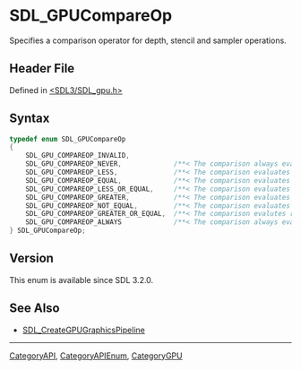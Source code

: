 # SDL_GPUCompareOp

Specifies a comparison operator for depth, stencil and sampler operations.

## Header File

Defined in [<SDL3/SDL_gpu.h>](https://github.com/libsdl-org/SDL/blob/main/include/SDL3/SDL_gpu.h)

## Syntax

```c
typedef enum SDL_GPUCompareOp
{
    SDL_GPU_COMPAREOP_INVALID,
    SDL_GPU_COMPAREOP_NEVER,             /**< The comparison always evaluates false. */
    SDL_GPU_COMPAREOP_LESS,              /**< The comparison evaluates reference < test. */
    SDL_GPU_COMPAREOP_EQUAL,             /**< The comparison evaluates reference == test. */
    SDL_GPU_COMPAREOP_LESS_OR_EQUAL,     /**< The comparison evaluates reference <= test. */
    SDL_GPU_COMPAREOP_GREATER,           /**< The comparison evaluates reference > test. */
    SDL_GPU_COMPAREOP_NOT_EQUAL,         /**< The comparison evaluates reference != test. */
    SDL_GPU_COMPAREOP_GREATER_OR_EQUAL,  /**< The comparison evalutes reference >= test. */
    SDL_GPU_COMPAREOP_ALWAYS             /**< The comparison always evaluates true. */
} SDL_GPUCompareOp;
```

## Version

This enum is available since SDL 3.2.0.

## See Also

- [SDL_CreateGPUGraphicsPipeline](SDL_CreateGPUGraphicsPipeline)






----
[CategoryAPI](CategoryAPI), [CategoryAPIEnum](CategoryAPIEnum), [CategoryGPU](CategoryGPU)

